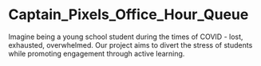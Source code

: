 # Captain_Pixels_Office_Hour_Queue
Imagine being a young school student during the times of COVID - lost, exhausted, overwhelmed. Our project aims to divert the stress of students while promoting engagement through active learning. 
